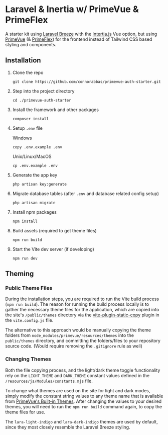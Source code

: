 # Laravel & Inertia w/ PrimeVue & PrimeFlex
A starter kit using [Laravel Breeze](https://laravel.com/docs/master/starter-kits#laravel-breeze) with the [Intertia.js](https://inertiajs.com/) Vue option, but using [PrimeVue](https://v3.primevue.org/) (& [PrimeFlex](https://primeflex.org/)) for the frontend instead of Tailwind CSS based styling and components.

## Installation 
1. Clone the repo
   ```
   git clone https://github.com/connorabbas/primevue-auth-starter.git
   ```

2. Step into the project directory
   ```
   cd ./primevue-auth-starter
   ```

3. Install the framework and other packages
   ```
   composer install
   ```

3. Setup `.env` file

   Windows
   ```
   copy .env.example .env
   ```
   Unix/Linux/MacOS
   ```
   cp .env.example .env
   ```

4. Generate the app key
   ```
   php artisan key:generate
   ```

5. Migrate database tables (after `.env` and database related config setup)
   ```
   php artisan migrate
   ```

6. Install npm packages
   ```
   npm install
   ```

7. Build assets (required to get theme files)
   ```
   npm run build
   ```

8. Start the Vite dev server (if developing)
   ```
   npm run dev
   ```

## Theming
### Public Theme Files
During the installation steps, you are required to run the Vite build process (`npm run build`). The reason for running the build process locally is to gather the necessary theme files for the application, which are copied into the site's `/public/themes` directory via the [vite-plugin-static-copy](https://github.com/sapphi-red/vite-plugin-static-copy#readme) plugin in the `vite.config.js` file.

The alternative to this approach would be manually copying the theme folders from `node_modules/primevue/resources/themes` into the `public/themes` directory, and committing the folders/files to your repository source code. (Would require removing the `.gitignore` rule as well)

### Changing Themes
Both the file copying process, and the light/dark theme toggle functionality rely on the `LIGHT_THEME` and `DARK_THEME` constant values defined in the `/resources/js/Modules/constants.mjs` file.

To change what themes are used on the site for light and dark modes, simply modify the constant string values to any theme name that is available from [PrimeVue's Built-in Themes](https://v3.primevue.org/theming/#builtinthemes). After changing the values to your desired themes, you will need to run the `npm run build` command again, to copy the theme files for use.

The `lara-light-indigo` and `lara-dark-indigo` themes are used by default, since they most closely resemble the Laravel Breeze styling.